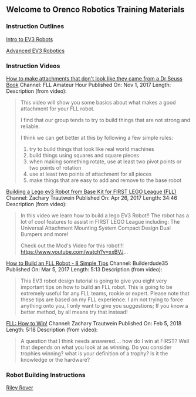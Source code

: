 ## Welcome to Orenco Robotics Training Materials

### Instruction Outlines
[Intro to EV3 Robots](Intro_to_EV3.md)

[Advanced EV3 Robotics](Advanced_LEGO_EV3.md)

### Instruction Videos
[How to make attachments that don't look like they came from a Dr Seuss Book](https://youtu.be/pVdIsn17uc0)
Channel: FLL Amateur Hour
Published On: Nov 1, 2017
Length: 
Description (from video):
>This video will show you some basics about what makes a good attachment for your FLL robot.
>
>I find that our group tends to try to build things that are not strong and reliable.
>
>I think we can get better at this by following a few simple rules:
>
>1) try to build things that look like real world machines
>2) build things using squares and square pieces
>3) when making something rotate, use at least two pivot points or two points of rotation
>4) use at least two points of attachment for all pieces
>5) make things that are easy to add and remove to the base robot

[Building a Lego ev3 Robot from Base Kit for FIRST LEGO League (FLL)](https://youtu.be/0DPMt2pMabU)
Channel: Zachary Trautwein
Published On: Apr 26, 2017
Length: 34:46
Description (from video): 
>In this video we learn how to build a lego EV3 Robot!!
>The robot has a lot of cool features to assist in FIRST LEGO League including:
>The Universal Attachment Mounting System
>Compact Design
>Dual Bumpers 
>and more!
>
>Check out the Mod's Video for this robot!!! https://www.youtube.com/watch?v=xxBVJ...

[How to Build an FLL Robot - 8 Simple Tips](https://youtu.be/N5fzepIrFw8)
Channel: Builderdude35
Published On: Mar 5, 2017
Length: 5:13
Description (from video): 
>This EV3 robot design tutorial is going to give you eight very important tips on how to build an FLL robot. This is going to be extremely useful for any FLL teams, rookie or expert. Please note that these tips are based on my FLL experience. I am not trying to force anything onto you, I only want to give you suggestions; If you know a better method, by all means try that instead!

[FLL: How to Win!](https://youtu.be/Y0BQyFaqX8o)
Channel: Zachary Trautwein
Published On: Feb 5, 2018
Length: 5:18
Description (from video): 
>A question that I think needs answered.... how do I win at FIRST? Well that depends on what you look at as winning. Do you consider trophies winning? what is your definition of a trophy? Is it the knowledge or the hardware?


### Robot Building Instructions
[Riley Rover](Models/RileyRover/BuildingInstructions.html)
